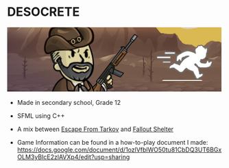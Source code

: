 # DESOCRETE

![DESOCRETE](Engine/Assets/Menu_HomeRaid.png)

- Made in secondary school, Grade 12
- SFML using C++
- A mix between [Escape From Tarkov](https://www.escapefromtarkov.com/) and [Fallout Shelter](https://bethesda.net/en/game/falloutshelter)

- Game Information can be found in a how-to-play document I made: https://docs.google.com/document/d/1ozlVfblWO50tu81CbDQ3UT6BGxOLM3yBIcE2zlAVXp4/edit?usp=sharing